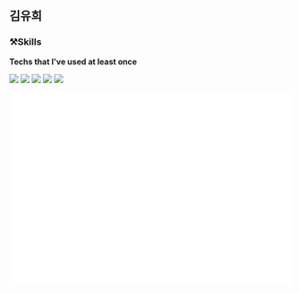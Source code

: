 ## 김유희

### ⚒Skills  
**Techs that I've used at least once**
<p>
<img src="https://img.shields.io/badge/Android-3DDC84?style=flat-square&logo=Android&logoColor=white"/>
<img src="https://img.shields.io/badge/React Native-61DAFB?style=flat-square&logo=React&logoColor=white"/>  
<img src="https://img.shields.io/badge/Kotlin-7F52FF?style=flat-square&logo=Kotlin&logoColor=white"/>
<img src="https://img.shields.io/badge/Python-3776AB?style=flat-square&logo=Python&logoColor=white"/>
<img src="https://img.shields.io/badge/C++-00599C?style=flat-square&logo=Cplusplus&logoColor=white"/>
</p>
  
![Metrics](/github-metrics.svg)
